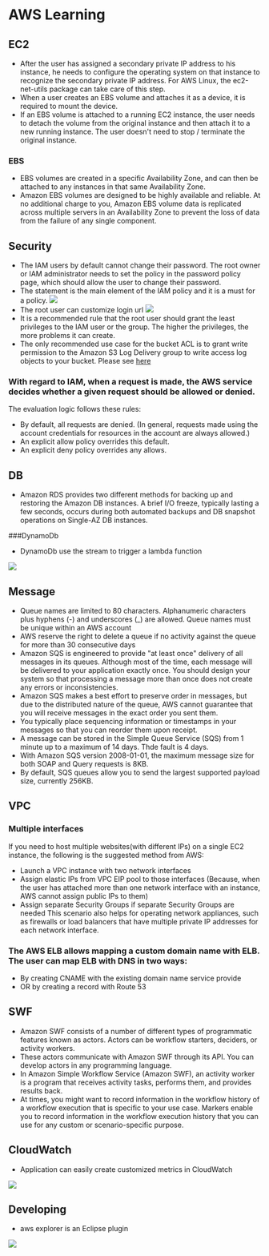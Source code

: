 # AWS Learning


## EC2
- After the user has assigned a secondary private IP address to his instance, he needs to configure the operating system on that instance to recognize the secondary private IP address. 
  For AWS Linux, the ec2-net-utils package can take care of this step.
- When a user creates an EBS volume and attaches it as a device, it is required to mount the device.
- If an EBS volume is attached to a running EC2 instance, the user needs to detach the volume from the original instance and then attach it to a new running instance. 
  The user doesn't need to stop / terminate the original instance.

### EBS
- EBS volumes are created in a specific Availability Zone, and can then be attached to any instances in that same Availability Zone.
- Amazon EBS volumes are designed to be highly available and reliable. 
  At no additional charge to you, Amazon EBS volume data is replicated across multiple servers in an Availability Zone to prevent the loss of data from the failure of any single component. 

## Security
- The IAM users by default cannot change their password. The root owner or IAM administrator needs to set the policy in the password policy page, which should allow the user to change their password.
- The statement is the main element of the IAM policy and it is a must for a policy. <img src="aws/Aws_permissionPolicy.png">
- The root user can customize login url <img src="aws/customized_sign-in_Link.png">
- It is a recommended rule that the root user should grant the least privileges to the IAM user or the group. The higher the privileges, the more problems it can create.
- The only recommended use case for the bucket ACL is to grant write permission to the Amazon S3 Log Delivery group to write access log objects to your bucket.
   Please see [here](https://docs.aws.amazon.com/AmazonS3/latest/dev/access-policy-alternatives-guidelines.html)

### With regard to IAM, when a request is made, the AWS service decides whether a given request should be allowed or denied. 
The evaluation logic follows these rules:
- By default, all requests are denied. (In general, requests made using the account credentials for resources in the account are always allowed.)
- An explicit allow policy overrides this default.
- An explicit deny policy overrides any allows.

## DB
- Amazon RDS provides two different methods for backing up and restoring the Amazon DB instances. 
  A brief I/O freeze, typically lasting a few seconds, occurs during both automated backups and DB snapshot operations on Single-AZ DB instances.
  
###DynamoDb
- DynamoDb use the stream to trigger a lambda function
<img src="aws/dynamo_stream.png">

## Message
- Queue names are limited to 80 characters. Alphanumeric characters plus hyphens (-) and underscores (_) are allowed. Queue names must be unique within an AWS account
- AWS reserve the right to delete a queue if no activity against the queue for more than 30 consecutive days
- Amazon SQS is engineered to provide "at least once" delivery of all messages in its queues. Although most of the time, each message will be delivered to your application exactly once.
  You should design your system so that processing a message more than once does not create any errors or inconsistencies.
- Amazon SQS makes a best effort to preserve order in messages, but due to the distributed nature of the queue, AWS cannot guarantee that you will receive messages in the exact order you sent them. 
- You typically place sequencing information or timestamps in your messages so that you can reorder them upon receipt.
- A message can be stored in the Simple Queue Service (SQS) from 1 minute up to a maximum of 14 days. Thde fault is 4 days.
- With Amazon SQS version 2008-01-01, the maximum message size for both SOAP and Query requests is 8KB.
- By default, SQS queues allow you to send the largest supported payload size, currently 256KB.

## VPC
### Multiple interfaces
If you need to host multiple websites(with different IPs) on a single EC2 instance, the following is the suggested method from AWS:
- Launch a VPC instance with two network interfaces
- Assign elastic IPs from VPC EIP pool to those interfaces (Because, when the user has attached more than one network interface with an instance, AWS cannot assign public IPs to them)
- Assign separate Security Groups if separate Security Groups are needed
This scenario also helps for operating network appliances, such as firewalls or load balancers that have multiple private IP addresses for each network interface.

### The AWS ELB allows mapping a custom domain name with ELB. The user can map ELB with DNS in two ways:
- By creating CNAME with the existing domain name service provide
- OR by creating a record with Route 53

## SWF
- Amazon SWF consists of a number of different types of programmatic features known as actors. Actors can be workflow starters, deciders, or activity workers.
- These actors communicate with Amazon SWF through its API. You can develop actors in any programming language.
- In Amazon Simple Workflow Service (Amazon SWF), an activity worker is a program that receives activity tasks, performs them, and provides results back.
- At times, you might want to record information in the workflow history of a workflow execution that is specific to your use case. 
  Markers enable you to record information in the workflow execution history that you can use for any custom or scenario-specific purpose.

## CloudWatch
- Application can easily create customized metrics in CloudWatch
<img src="aws/CloudWatch_customizedMetrics.png">

## Developing
- aws explorer is an Eclipse plugin 
<img src="aws/aws explorer.png">




